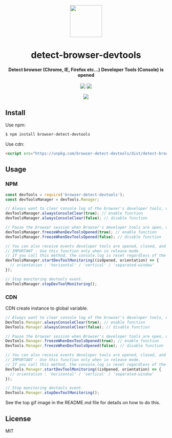 <p align="center">
  <img src="https://raw.githubusercontent.com/dsa28s/detect-browser-devtools/master/resources/icon.png" width="100" height="100">
</p>

<h1 align="center">detect-browser-devtools</h1>
<h4 align="center">Detect browser (Chrome, IE, Firefox etc...) Developer Tools (Console) is opened</h4>
<p align="center">
  <img src="https://img.shields.io/badge/browser--detect--devtools-1.0.2-blue.svg?style=flat-square&logo=npm">
  <img src="https://img.shields.io/badge/license-MIT-brightgreen.svg?style=flat-square">
</p>

<p align="center">
  <img src="https://raw.githubusercontent.com/dsa28s/detect-browser-devtools/master/resources/20181113020043.gif">
</p>

## Install
Use npm:

```bash
$ npm install browser-detect-devtools
```

Use cdn:

```html
<script src="https://unpkg.com/browser-detect-devtools/dist/detect-browser-devtools.min.js"></script>
```

## Usage
### NPM
```javascript
const devTools = require('browser-detect-devtools');
const devToolsManager = devTools.Manager;
```

```javascript
// Always want to clear console log of the browser's developer tools, use `alwaysConsoleClear` API.
devToolsManager.alwaysConsoleClear(true); // enable function
devToolsManager.alwaysConsoleClear(false); // disable function

// Pause the browser session when Browser's developer tools are open, use `freezeWhenDevToolsOpened` API.
devToolsManager.freezeWhenDevToolsOpened(true); // enable function
devToolsManager.freezeWhenDevToolsOpened(false); // disable function

// You can also receive events developer tools are opened, closed, and get position.
// IMPORTANT : Use this function only when in release mode.
// If you call this method, the console.log is reset regardless of the alwaysConsoleClear function called.
devToolsManager.startDevToolMonitoring((isOpened, orientation) => {
  // orientation : 'horizontal' / 'vertical' / 'separated-window'
});

// Stop monitoring devtools event.
devToolsManager.stopDevToolMonitoring();
```

### CDN
CDN create instance to global variable.

```javascript
// Always want to clear console log of the browser's developer tools, use `alwaysConsoleClear` API.
DevTools.Manager.alwaysConsoleClear(true); // enable function
DevTools.Manager.alwaysConsoleClear(false); // disable function

// Pause the browser session when Browser's developer tools are open, use `freezeWhenDevToolsOpened` API.
DevTools.Manager.freezeWhenDevToolsOpened(true); // enable function
DevTools.Manager.freezeWhenDevToolsOpened(false); // disable function

// You can also receive events developer tools are opened, closed, and get position.
// IMPORTANT : Use this function only when in release mode.
// If you call this method, the console.log is reset regardless of the alwaysConsoleClear function called.
DevTools.Manager.startDevToolMonitoring((isOpened, orientation) => {
  // orientation : 'horizontal' / 'vertical' / 'separated-window'
});

// Stop monitoring devtools event.
DevTools.Manager.stopDevToolMonitoring();
```

See the top gif image in the README.md file for details on how to do this.

## License
MIT

